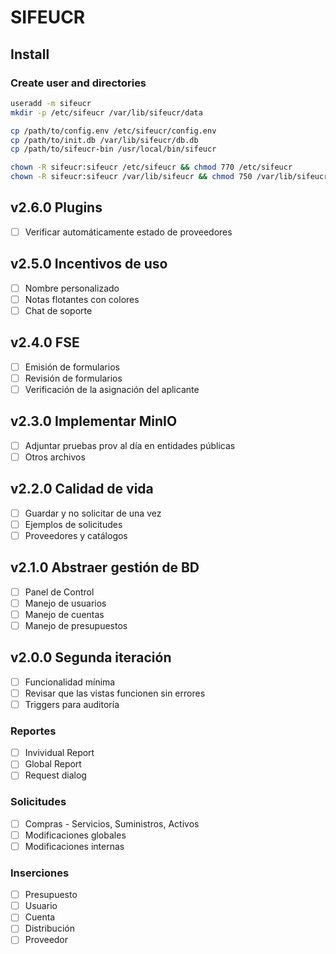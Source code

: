 # SIFEUCR

## Install

### Create user and directories

``` sh
useradd -m sifeucr
mkdir -p /etc/sifeucr /var/lib/sifeucr/data

cp /path/to/config.env /etc/sifeucr/config.env
cp /path/to/init.db /var/lib/sifeucr/db.db
cp /path/to/sifeucr-bin /usr/local/bin/sifeucr

chown -R sifeucr:sifeucr /etc/sifeucr && chmod 770 /etc/sifeucr
chown -R sifeucr:sifeucr /var/lib/sifeucr && chmod 750 /var/lib/sifeucr
```

## v2.6.0 Plugins

- [ ] Verificar automáticamente estado de proveedores

## v2.5.0 Incentivos de uso

- [ ] Nombre personalizado
- [ ] Notas flotantes con colores
- [ ] Chat de soporte

## v2.4.0 FSE

- [ ] Emisión de formularios
- [ ] Revisión de formularios
- [ ] Verificación de la asignación del aplicante

## v2.3.0 Implementar MinIO

- [ ] Adjuntar pruebas prov al día en entidades públicas
- [ ] Otros archivos

## v2.2.0 Calidad de vida

- [ ] Guardar y no solicitar de una vez
- [ ] Ejemplos de solicitudes
- [ ] Proveedores y catálogos

## v2.1.0 Abstraer gestión de BD

- [ ] Panel de Control
- [ ] Manejo de usuarios
- [ ] Manejo de cuentas
- [ ] Manejo de presupuestos

## v2.0.0 Segunda iteración

- [ ] Funcionalidad mínima
- [ ] Revisar que las vistas funcionen sin errores
- [ ] Triggers para auditoría

### Reportes

- [ ] Invividual Report
- [ ] Global Report
- [ ] Request dialog

### Solicitudes

- [ ] Compras - Servicios, Suministros, Activos
- [ ] Modificaciones globales
- [ ] Modificaciones internas

### Inserciones

- [ ] Presupuesto
- [ ] Usuario
- [ ] Cuenta
- [ ] Distribución
- [ ] Proveedor
